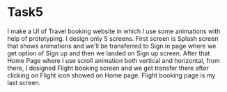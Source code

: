 # Task5
I make a UI of Travel booking website in which I use some animations with help of prototyping. I design only 5 screens. First screen is Splash screen that shows animations and we'll be transferred to Sign in page where we get option of Sign up and then we landed on Sign up screen. After that Home Page where I use scroll animation both vertical and horizontal, from there, I designed Flight booking screen and we get transfer there after clicking on Flight icon showed on Home page. Flight booking page is my last screen.
